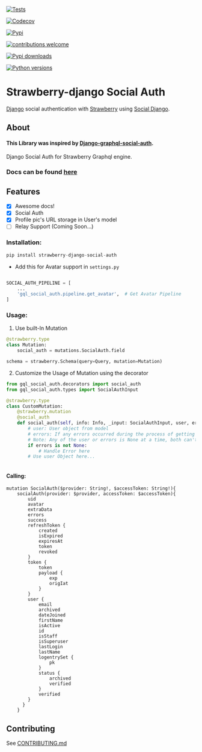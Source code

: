 [![Tests](https://img.shields.io/github/actions/workflow/status/shritesh99/strawberry-django-social-auth/tests.yml?label=Tests&style=for-the-badge)](https://github.com/shritesh99/strawberry-django-social-auth/actions/workflows/tests.yml)

[![Codecov](https://img.shields.io/codecov/c/github/shritesh99/strawberry-django-social-auth?style=for-the-badge)](https://app.codecov.io/gh/shritesh99/strawberry-django-social-auth)

[![Pypi](https://img.shields.io/pypi/v/strawberry-django-social-auth.svg?style=for-the-badge&logo=appveyor)](https://pypi.org/project/strawberry-django-social-auth/)

[![contributions welcome](https://img.shields.io/badge/contributions-welcome-brightgreen.svg?style=for-the-badge&logo=appveyor)](https://github.com/shritesh99/strawberry-django-social-auth/blob/main/CONTRIBUTING.md)

[![Pypi downloads](https://img.shields.io/pypi/dm/strawberry-django-social-auth?style=for-the-badge)](https://pypistats.org/packages/strawberry-django-social-auth)

[![Python versions](https://img.shields.io/pypi/pyversions/strawberry-django-social-auth?style=social)](https://pypi.org/project/strawberry-django-social-auth/)

# Strawberry-django Social Auth
[Django](https://github.com/django/django)  social authentication with [Strawberry](https://strawberry.rocks/) using [Social Django](https://github.com/Shritesh99/strawberry-django-social-auth/).

## About
#### This Library was inspired by [Django-graphql-social-auth](https://github.com/flavors/django-graphql-social-auth).

Django Social Auth for Strawberry Graphql engine.  

### Docs can be found [here](https://shritesh99.github.io/strawberry-django-social-auth/)

## Features

* [x] Awesome docs!
* [X] Social Auth
* [x] Profile pic's URL storage in User's model  
* [ ] Relay Support (Coming Soon...)

### Installation:
```python
pip install strawberry-django-social-auth
```
- Add this for Avatar support in `settings.py`
```python

SOCIAL_AUTH_PIPELINE = [
    ...
    'gql_social_auth.pipeline.get_avatar',  # Get Avatar Pipeline
]
```

### Usage:
1. Use built-In Mutation
```python
@strawberry.type
class Mutation:
    social_auth = mutations.SocialAuth.field

schema = strawberry.Schema(query=Query, mutation=Mutation)
```
2. Customize the Usage of Mutation using the decorator
```python
from gql_social_auth.decorators import social_auth
from gql_social_auth.types import SocialAuthInput

@strawberry.type
class CustomMutation:
    @strawberry.mutation
    @social_auth
    def social_auth(self, info: Info, _input: SocialAuthInput, user, errors) -> CustomReturnType:
        # user: User object from model
        # errors: If any errors occurred during the process of getting the social auth
        # Note: Any of the user or errors is None at a time, both can't be None at the same time...
        if errors is not None:
            # Handle Error here
        # Use user Object here... 
        
```

#### Calling:
```
mutation SocialAuth($provider: String!, $accessToken: String!){
    socialAuth(provider: $provider, accessToken: $accessToken){
        uid
        avatar
        extraData
        errors
        success
        refreshToken {
            created
            isExpired
            expiresAt
            token
            revoked
        }
        token {
            token
            payload {
                exp
                origIat
            }
        }
        user {
            email
            archived
            dateJoined
            firstName
            isActive
            id
            isStaff
            isSuperuser
            lastLogin
            lastName
            logentrySet {
                pk
            }
            status {
                archived
                verified
            }
            verified
        }
      }
    }
```


## Contributing

See [CONTRIBUTING.md](https://github.com/Shritesh99/strawberry-django-social-auth/blob/main/CONTRIBUTING.md)
